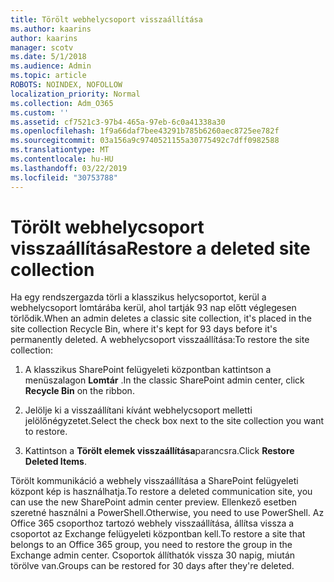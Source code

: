 ```yaml
---
title: Törölt webhelycsoport visszaállítása
ms.author: kaarins
author: kaarins
manager: scotv
ms.date: 5/1/2018
ms.audience: Admin
ms.topic: article
ROBOTS: NOINDEX, NOFOLLOW
localization_priority: Normal
ms.collection: Adm_O365
ms.custom: ''
ms.assetid: cf7521c3-97b4-465a-97eb-6c0a41338a30
ms.openlocfilehash: 1f9a66daf7bee43291b785b6260aec8725ee782f
ms.sourcegitcommit: 03a156a9c9740521155a30775492c7dff0982588
ms.translationtype: MT
ms.contentlocale: hu-HU
ms.lasthandoff: 03/22/2019
ms.locfileid: "30753788"
---
```

# <a name="restore-a-deleted-site-collection"></a><span data-ttu-id="a0c44-102">Törölt webhelycsoport visszaállítása</span><span class="sxs-lookup"><span data-stu-id="a0c44-102">Restore a deleted site collection</span></span>

<span data-ttu-id="a0c44-103">Ha egy rendszergazda törli a klasszikus helycsoportot, kerül a webhelycsoport lomtárába kerül, ahol tartják 93 nap előtt véglegesen törlődik.</span><span class="sxs-lookup"><span data-stu-id="a0c44-103">When an admin deletes a classic site collection, it's placed in the site collection Recycle Bin, where it's kept for 93 days before it's permanently deleted.</span></span> <span data-ttu-id="a0c44-104">A webhelycsoport visszaállítása:</span><span class="sxs-lookup"><span data-stu-id="a0c44-104">To restore the site collection:</span></span>
  
1. <span data-ttu-id="a0c44-105">A klasszikus SharePoint felügyeleti központban kattintson a menüszalagon **Lomtár** .</span><span class="sxs-lookup"><span data-stu-id="a0c44-105">In the classic SharePoint admin center, click **Recycle Bin** on the ribbon.</span></span> 
    
2. <span data-ttu-id="a0c44-106">Jelölje ki a visszaállítani kívánt webhelycsoport melletti jelölőnégyzetet.</span><span class="sxs-lookup"><span data-stu-id="a0c44-106">Select the check box next to the site collection you want to restore.</span></span>
    
3. <span data-ttu-id="a0c44-107">Kattintson a **Törölt elemek visszaállítása**parancsra.</span><span class="sxs-lookup"><span data-stu-id="a0c44-107">Click **Restore Deleted Items**.</span></span>
    
<span data-ttu-id="a0c44-108">Törölt kommunikáció a webhely visszaállítása a SharePoint felügyeleti központ kép is használhatja.</span><span class="sxs-lookup"><span data-stu-id="a0c44-108">To restore a deleted communication site, you can use the new SharePoint admin center preview.</span></span> <span data-ttu-id="a0c44-109">Ellenkező esetben szeretné használni a PowerShell.</span><span class="sxs-lookup"><span data-stu-id="a0c44-109">Otherwise, you need to use PowerShell.</span></span> <span data-ttu-id="a0c44-110">Az Office 365 csoporthoz tartozó webhely visszaállítása, állítsa vissza a csoportot az Exchange felügyeleti központban kell.</span><span class="sxs-lookup"><span data-stu-id="a0c44-110">To restore a site that belongs to an Office 365 group, you need to restore the group in the Exchange admin center.</span></span> <span data-ttu-id="a0c44-111">Csoportok állíthatók vissza 30 napig, miután törölve van.</span><span class="sxs-lookup"><span data-stu-id="a0c44-111">Groups can be restored for 30 days after they're deleted.</span></span>
  

